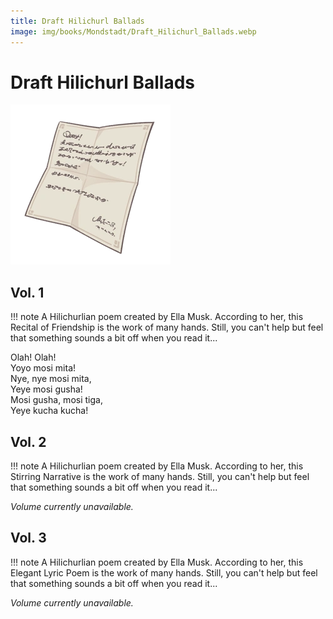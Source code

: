 ```yaml
---
title: Draft Hilichurl Ballads
image: img/books/Mondstadt/Draft_Hilichurl_Ballads.webp
---
```


# Draft Hilichurl Ballads  

![Book Image](../../img/books/Mondstadt/Draft_Hilichurl_Ballads.webp)
  
## Vol. 1  
  
!!! note
    A Hilichurlian poem created by Ella Musk. According to her, this Recital of Friendship is the work of many hands. Still, you can't help but feel that something sounds a bit off when you read it...

Olah! Olah!  
Yoyo mosi mita!  
Nye, nye mosi mita,  
Yeye mosi gusha!  
Mosi gusha, mosi tiga,  
Yeye kucha kucha!  
  
## Vol. 2  

!!! note
    A Hilichurlian poem created by Ella Musk. According to her, this Stirring Narrative is the work of many hands. Still, you can't help but feel that something sounds a bit off when you read it...    

*Volume currently unavailable.*  
  
## Vol. 3  

!!! note
    A Hilichurlian poem created by Ella Musk. According to her, this Elegant Lyric Poem is the work of many hands. Still, you can't help but feel that something sounds a bit off when you read it...

*Volume currently unavailable.*